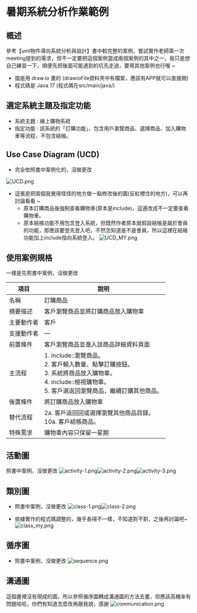 # 暑期系統分析作業範例

## 概述
參考【uml物件導向系統分析與設計】書中較完整的案例，嘗試實作老師第一次meeting提到的需求，但不一定要把這個案例當成兩個案例的其中之一，我只是想自己練習一下，順便先把後面可能遇到的坑先走過，要用其他案例也行喔 ~
+ 圖是用 draw.io 畫的 (drawioFile資料夾中有檔案，應該有APP就可以直接開)
+ 程式碼是 Java 17 (程式碼在src/main/java/)
## 選定系統主題及指定功能
+ 系統主題 : 線上購物系統
+ 指定功能 : 該系統的「訂購功能」，包含用戶瀏覽商品、選擇商品、加入購物車等流程，不包含結帳。

## Use Case Diagram (UCD)
+ 完全依照書中案例化的，沒做更改

![UCD.png](pic/UCD.png)
+ 這張是把兩個我覺得怪怪的地方做一點修改後的圖(反紅標住的地方)，可以再討論看看 ~
  +  原本訂購商品後強制查看購物車(原本是include)，這邊改成不一定要查看購物車。
  +  原本結帳功能不用包含登入系統，但既然作者原本就假設結帳是屬於會員的功能，那應該要登先登入吧，不然怎知道是不是會員，所以這裡在結帳功能加上include指向系統登入。
![UCD_MY.png](pic/UCD_MY.png)
## 使用案例規格
一樣是先照書中案例，沒做更改

| 項目    | 說明                                                                                                       |
| ----- | -------------------------------------------------------------------------------------------------------- |
| 名稱    | 訂購商品                                                                                                     |
| 摘要描述  | 客戶瀏覽商品並將訂購商品放入購物車                                                                                        |
| 主要動作者 | 客戶                                                                                                       |
| 支援動作者 | —                                                                                                        |
| 前置條件  | 客戶瀏覽商品並進入該商品詳細資料頁面                                                                                       |
| 主流程   | 1. include::瀏覽商品。<br>2. 客戶輸入數量、點擊訂購按鈕。<br>3. 系統將商品放入購物車。<br>4. include::檢視購物車。<br>5. 客戶選返回瀏覽商品，繼續訂購其他商品。 |
| 後置條件  | 將訂購商品放入購物車                                                                                               |
| 替代流程  | 2a. 客戶返回回或選擇瀏覽其他商品目錄。<br>10a. 客戶結帳商品。                                                                    |
| 特殊需求  | 購物車內容只保留一星期 <br/>    

## 活動圖
照書中案例，沒做更改
![activity-1.png](pic/activity-1.png)![activity-2.png](pic/activity-2.png)![activity-3.png](pic/activity-3.png)

## 類別圖
+ 照書中案例，沒做更改
![class-1.png](pic/class-1.png)![class-2.png](pic/class-2.png)

+ 依據實作的程式碼調整的，幾乎長得不一樣，不知道對不對，之後再討論吧~
![class_my.png](pic%2Fclass_my.png)

## 循序圖
+ 照書中案例，沒做更改
![sequence.png](pic/sequence.png)
## 溝通圖
這個書裡沒有現成的圖，所以參照循序圖轉成溝通圖的方法去畫，但應該高機率有問題哈哈，你們有知道怎麼改再跟我說，感謝
![communication.png](pic/communication.png)
